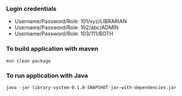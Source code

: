 ### Login credentials

- Username/Password/Role: 101/xyz/LIBRARIAN
- Username/Password/Role: 102/abc/ADMIN
- Username/Password/Role: 103/111/BOTH

### To build application with maven

```
mvn clean package
```

### To run application with Java

```
java -jar library-system-0.1.0-SNAPSHOT-jar-with-dependencies.jar
```

